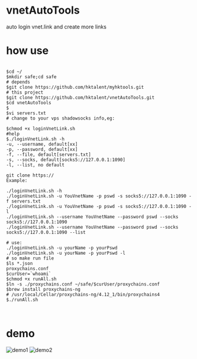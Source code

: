 # vnetAutoTools
auto login vnet.link and create more links
# how use
```

$cd ~/
$mkdir safe;cd safe
# depends
$git clone https://github.com/hktalent/myhktools.git
# this project
$git clone https://github.com/hktalent/vnetAutoTools.git
$cd vnetAutoTools
$
$vi servers.txt
# change to your vps shadowsocks info,eg:

$chmod +x loginVnetLink.sh
#help 
$./loginVnetLink.sh -h
-u, --username, default[xx]
-p, --password, default[xx]
-f, --file, default[servers.txt]
-s, --socks, default[socks5://127.0.0.1:1090]
-l, --list, no default

git clone https://
Example:

./loginVnetLink.sh -h
./loginVnetLink.sh -u YouVnetName -p pswd -s socks5://127.0.0.1:1090 -f servers.txt
./loginVnetLink.sh -u YouVnetName -p pswd -s socks5://127.0.0.1:1090 -l
./loginVnetLink.sh --username YouVnetName --password pswd --socks socks5://127.0.0.1:1090
./loginVnetLink.sh --username YouVnetName --password pswd --socks socks5://127.0.0.1:1090 --list

# use:
./loginVnetLink.sh -u yourName -p yourPswd
./loginVnetLink.sh -u yourName -p yourPswd -l
# so make run file
$ls *.json
proxychains.conf
$curUser=`whoami`
$chmod +x runAll.sh
$ln -s ./proxychains.conf ~/safe/$curUser/proxychains.conf
$brew install proxychains-ng
# /usr/local/Cellar/proxychains-ng/4.12_1/bin/proxychains4
$./runAll.sh



```

# demo 


![demo1](https://raw.githubusercontent.com/hktalent/vnetAutoTools/master/demo/s1.png)
![demo2](https://raw.githubusercontent.com/hktalent/vnetAutoTools/master/demo/s2.png)
